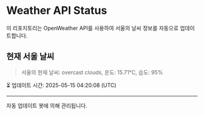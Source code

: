 
# Weather API Status

이 리포지토리는 OpenWeather API를 사용하여 서울의 날씨 정보를 자동으로 업데이트합니다.

## 현재 서울 날씨
> 서울의 현재 날씨: overcast clouds, 온도: 15.71°C, 습도: 95%

⏳ 업데이트 시간: 2025-05-15 04:20:08 (UTC)

---
자동 업데이트 봇에 의해 관리됩니다.
